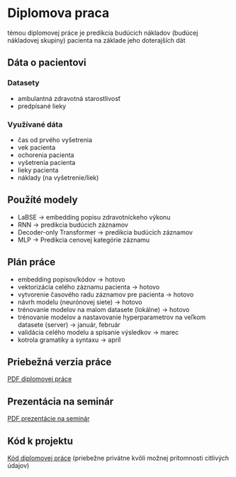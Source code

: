 # Diplomova praca

témou diplomovej práce je predikcia budúcich nákladov (budúcej nákladovej skupiny) pacienta na základe jeho doterajších dát

## Dáta o pacientovi

### Datasety

- ambulantná zdravotná starostlivosť
- predpísané lieky


### Využívané dáta

- čas od prvého vyšetrenia
- vek pacienta
- ochorenia pacienta
- vyšetrenia pacienta
- lieky pacienta
- náklady (na vyšetrenie/liek)

## Použíté modely

- LaBSE -> embedding popisu zdravotníckeho výkonu
- RNN -> predikcia budúcich záznamov
- Decoder-only Transformer -> predikcia budúcich záznamov
- MLP -> Predikcia cenovej kategórie záznamu

## Plán práce

- embedding popisov/kódov -> hotovo
- vektorizácia celého záznamu pacienta -> hotovo
- vytvorenie časového radu záznamov pre pacienta -> hotovo
- návrh modelu (neurónovej siete) -> hotovo
- trénovanie modelov na malom datasete (lokálne) -> hotovo
- trénovanie modelov a nastavovanie hyperparametrov na veľkom datasete (server) -> január, február
- validácia celého modelu a spísanie výsledkov -> marec
- kotrola gramatiky a syntaxu -> apríl

## Priebežná verzia práce

[PDF diplomovej práce](https://github.com/MarianK-py/Diplomova_praca/blob/main/Praca/main.pdf)

## Prezentácia na seminár

[PDF prezentácie na seminár](https://github.com/MarianK-py/Diplomova_praca/blob/main/Prezentacia%20Seminar%202/x.pdf)

## Kód k projektu

[Kód diplomovej práce](https://github.com/MarianK-py/Diplomova_praca_kod) (priebežne privátne kvôli možnej prítomnosti citlivých údajov)